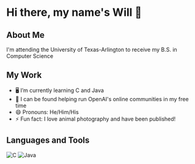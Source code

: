 # Hi there, my name's Will 👋

## About Me
I'm attending the University of Texas-Arlington to receive my B.S. in Computer Science

## My Work
- 🖥️ I’m currently learning C and Java
- 🤖 I can be found helping run OpenAI's online communities in my free time
- 😄 Pronouns: He/Him/His
- ⚡ Fun fact: I love animal photography and have been published!

## Languages and Tools
![C](https://img.shields.io/badge/-C-A8B9CC?style=flat-square&logo=c&logoColor=white)
![Java](https://img.shields.io/badge/-Java-007396?style=flat-square&logo=java&logoColor=white)


<!---
dinosaur-oatmeal/dinosaur-oatmeal is a ✨ special ✨ repository because its `README.md` (this file) appears on your GitHub profile.
You can click the Preview link to take a look at your changes.
--->
